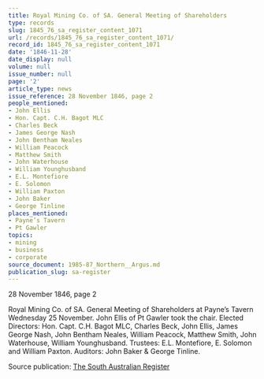 ```yaml
---
title: Royal Mining Co. of SA. General Meeting of Shareholders
type: records
slug: 1845_76_sa_register_content_1071
url: /records/1845_76_sa_register_content_1071/
record_id: 1845_76_sa_register_content_1071
date: '1846-11-28'
date_display: null
volume: null
issue_number: null
page: '2'
article_type: news
issue_reference: 28 November 1846, page 2
people_mentioned:
- John Ellis
- Hon. Capt. C.H. Bagot MLC
- Charles Beck
- James George Nash
- John Bentham Neales
- William Peacock
- Matthew Smith
- John Waterhouse
- William Younghusband
- E.L. Montefiore
- E. Solomon
- William Paxton
- John Baker
- George Tinline
places_mentioned:
- Payne’s Tavern
- Pt Gawler
topics:
- mining
- business
- corporate
source_document: 1985-87_Northern__Argus.md
publication_slug: sa-register
---
```


28 November 1846, page 2

Royal Mining Co. of SA.  General Meeting of Shareholders at Payne’s Tavern Wednesday 25 November.  John Ellis of Pt Gawler took the chair.  Elected Directors: Hon. Capt. C.H. Bagot MLC, Charles Beck, John Ellis, James George Nash, John Bentham Neales, William Peacock, Matthew Smith, John Waterhouse, William Younghusband.  Trustees: E.L. Montefiore, E. Solomon and William Paxton.  Auditors: John Baker & George Tinline.

Source publication: [The South Australian Register](/publications/sa-register/)
